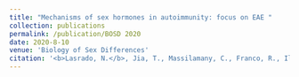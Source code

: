 ```yaml
---
title: "Mechanisms of sex hormones in autoimmunity: focus on EAE "
collection: publications
permalink: /publication/BOSD 2020
date: 2020-8-10
venue: 'Biology of Sex Differences'
citation: '<b>Lasrado, N.</b>, Jia, T., Massilamany, C., Franco, R., Illes, Z., Reddy, J., 2020. Mechanisms of sex hormones in autoimmunity: focus on EAE. Biology of Sex Differences. <a href="https://link.springer.com/article/10.1186/s13293-020-00325-4">https://link.springer.com/article/10.1186/s13293-020-00325-4</a>'
---
```



